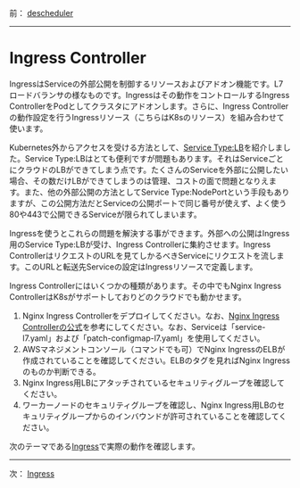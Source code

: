前： [descheduler](descheduler.md)  

---

# Ingress Controller
IngressはServiceの外部公開を制御するリソースおよびアドオン機能です。L7ロードバランサの様なものです。Ingressはその動作をコントロールするIngress ControllerをPodとしてクラスタにアドオンします。さらに、Ingress Controllerの動作設定を行うIngressリソース（こちらはK8sのリソース）を組み合わせて使います。

Kubernetes外からアクセスを受ける方法として、[Service Type:LB](../2.Intermediate/Service-LB.md)を紹介しました。Service Type:LBはとても便利ですが問題もあります。それはServiceごとにクラウドのLBができてしまう点です。たくさんのServiceを外部に公開したい場合、その数だけLBができてしまうのは管理、コストの面で問題となりえます。また、他の外部公開の方法としてService Type:NodePortという手段もありますが、この公開方法だとServiceの公開ポートで同じ番号が使えず、よく使う80や443で公開できるServiceが限られてしまいます。

Ingressを使うとこれらの問題を解決する事ができます。外部への公開はIngress用のService Type:LBが受け、Ingress Controllerに集約させます。Ingress ControllerはリクエストのURLを見てしかるべきServiceにリクエストを流します。このURLと転送先Serviceの設定はIngressリソースで定義します。

Ingress Controllerにはいくつかの種類があります。その中でもNginx Ingress ControllerはK8sがサポートしておりどのクラウドでも動かせます。

1. Nginx Ingress Controllerをデプロイしてください。なお、[Nginx Ingress Controllerの公式](https://kubernetes.github.io/ingress-nginx/deploy/)を参考にしてください。なお、Serviceは「service-l7.yaml」および「patch-configmap-l7.yaml」を使用してください。
2. AWSマネジメントコンソール（コマンドでも可）でNginx IngressのELBが作成されていることを確認してください。ELBのタグを見ればNginx Ingressのものか判断できる。
3. Nginx Ingress用LBにアタッチされているセキュリティグループを確認してください。
4. ワーカーノードのセキュリティグループを確認し、Nginx Ingress用LBのセキュリティグループからのインバウンドが許可されていることを確認してください。

次のテーマである[Ingress](Ingress.md)で実際の動作を確認します。

---

次： [Ingress](Ingress.md)  
